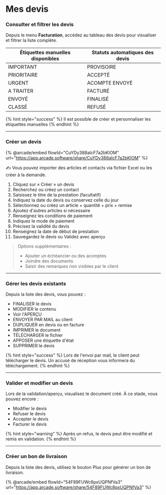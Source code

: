 # Mes devis

### **Consulter et filtrer les devis**

Depuis le menu **Facturation**, accédez au tableau des devis pour visualiser et filtrer la liste complète.

| Étiquettes manuelles disponibles | Statuts automatiques des devis  |
| -------------------------------- | ------------------------------- |
| IMPORTANT                        | PROVISOIRE                      |
| PRIORITAIRE                      | ACCEPTÉ                         |
| URGENT                           | ACOMPTE ENVOYÉ                  |
| A TRAITER                        | FACTURÉ                         |
| ENVOYÉ                           | FINALISÉ                        |
| CLASSÉ                           | REFUSÉ                          |

{% hint style="success" %}
Il est possible de créer et personnaliser les étiquettes manuelles
{% endhint %}

***

### **Créer un devis**

{% @arcade/embed flowId="CuYDy388aIcF7a2bKlOM" url="https://app.arcade.software/share/CuYDy388aIcF7a2bKlOM" %}

✍️ Vous pouvez importer des articles et contacts via fichier Excel ou les créer à la demande.

1. Cliquez sur « Créer » un devis
2. Recherchez ou créez un contact
3. Saisissez le titre de la prestation (facultatif)
4. Indiquez la date du devis ou conservez celle du jour
5. Sélectionnez ou créez un article + quantité + prix + remise
6. Ajoutez d'autres articles si nécessaire
7. Renseignez les conditions de paiement
8. Indiquez le mode de paiement
9. Précisez la validité du devis
10. Renseignez la date de début de prestation
11. Sauvegardez le devis ou Validez avec aperçu



> Options supplémentaires :
>
> * Ajouter un échéancier ou des acomptes
> * Joindre des documents
> * Saisir des remarques non visibles par le client

***

### **Gérer les devis existants**

Depuis la liste des devis, vous pouvez :

* FINALISER le devis
* MODIFIER le contenu
* Voir l'APERÇU
* ENVOYER PAR MAIL au client
* DUPLIQUER en devis ou en facture
* IMPRIMER le document
* TÉLÉCHARGER le fichier
* APPOSER une étiquette d'état
* SUPPRIMER le devis

{% hint style="success" %}
Lors de l'envoi par mail, le client peut télécharger le devis. Un accusé de réception vous informera du téléchargement.
{% endhint %}

***

### **Valider et modifier un devis**

Lors de la validation/aperçu, visualisez le document créé. À ce stade, vous pouvez encore :

* Modifier le devis
* Refuser le devis
* Accepter le devis
* Facturer le devis

{% hint style="warning" %}
Après un refus, le devis peut être modifié et remis en validation.
{% endhint %}

***

### **Créer un bon de livraison** &#x20;

Depuis la liste des devis, utilisez le bouton Plus pour générer un bon de livraison.

{% @arcade/embed flowId="54F89FUWc8pxUQPNfVa3" url="https://app.arcade.software/share/54F89FUWc8pxUQPNfVa3" %}
